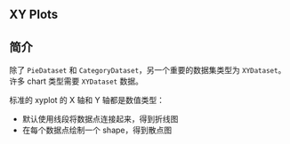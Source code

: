 ## XY Plots

## 简介

除了 `PieDataset` 和 `CategoryDataset`，另一个重要的数据集类型为 `XYDataset`。许多 chart 类型需要 `XYDataset` 数据。

标准的 xyplot 的 X 轴和 Y 轴都是数值类型：

- 默认使用线段将数据点连接起来，得到折线图
- 在每个数据点绘制一个 shape，得到散点图

